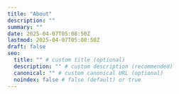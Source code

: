 ```yaml
---
title: "About"
description: ""
summary: ""
date: 2025-04-07T05:08:50Z
lastmod: 2025-04-07T05:08:50Z
draft: false
seo:
  title: "" # custom title (optional)
  description: "" # custom description (recommended)
  canonical: "" # custom canonical URL (optional)
  noindex: false # false (default) or true
---
```

